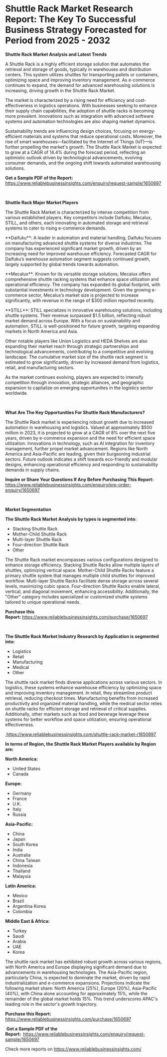 <p><h1>Shuttle Rack Market Research Report: The Key To Successful Business Strategy Forecasted for Period from 2025 - 2032</h1></p><p><strong>Shuttle Rack Market Analysis and Latest Trends</strong></p>
<p><p>A Shuttle Rack is a highly efficient storage solution that automates the retrieval and storage of goods, typically in warehouses and distribution centers. This system utilizes shuttles for transporting pallets or containers, optimizing space and improving inventory management. As e-commerce continues to expand, the demand for advanced warehousing solutions is increasing, driving growth in the Shuttle Rack Market.</p><p>The market is characterized by a rising need for efficiency and cost-effectiveness in logistics operations. With businesses seeking to enhance their supply chain capabilities, the adoption of shuttle racks is becoming more prevalent. Innovations such as integration with advanced software systems and automation technologies are also shaping market dynamics. </p><p>Sustainability trends are influencing design choices, focusing on energy-efficient materials and systems that reduce operational costs. Moreover, the rise of smart warehouses—facilitated by the Internet of Things (IoT)—is further propelling the market's growth. The Shuttle Rack Market is expected to grow at a CAGR of 14.4% during the forecast period, reflecting an optimistic outlook driven by technological advancements, evolving consumer demands, and the ongoing shift towards automated warehousing solutions.</p></p>
<p><strong>Get a Sample PDF of the Report:&nbsp;</strong> <a href="https://www.reliablebusinessinsights.com/enquiry/request-sample/1650697?utm_campaign=2439&utm_medium=2&utm_source=Github&utm_content=ia&utm_term=17022025&utm_id=shuttle-rack">https://www.reliablebusinessinsights.com/enquiry/request-sample/1650697</a></p>
<p>&nbsp;</p>
<p><strong>Shuttle Rack Major Market Players</strong></p>
<p><p>The Shuttle Rack Market is characterized by intense competition from various established players. Key competitors include Daifuku, Mecalux, STILL, and others, each innovating in automated storage and retrieval systems to cater to rising e-commerce demands.</p><p>**Daifuku**: A leader in automation and material handling, Daifuku focuses on manufacturing advanced shuttle systems for diverse industries. The company has experienced significant market growth, driven by an increasing need for improved warehouse efficiency. Forecasted CAGR for Daifuku’s warehouse automation segment suggests continued growth, largely supported by global trends towards automation.</p><p>**Mecalux**: Known for its versatile storage solutions, Mecalux offers comprehensive shuttle racking systems that enhance space utilization and operational efficiency. The company has expanded its global footprint, with substantial investments in technology development. Given the growing e-commerce sector, Mecalux’s market size is projected to increase significantly, with revenue in the range of $300 million reported recently.</p><p>**STILL**: STILL specializes in innovative warehousing solutions, including shuttle systems. Their revenue surpassed $1.5 billion, reflecting robust market demand across Europe. With a focus on sustainability and automation, STILL is well-positioned for future growth, targeting expanding markets in North America and Asia.</p><p>Other notable players like Union Logistics and HEDA Shelves are also expanding their market reach through strategic partnerships and technological advancements, contributing to a competitive and evolving landscape. The cumulative market size of the shuttle rack segment is estimated to grow significantly, driven by increased demand from logistics, retail, and manufacturing sectors.</p><p>As the market continues evolving, players are expected to intensify competition through innovation, strategic alliances, and geographic expansion to capitalize on emerging opportunities in the logistics sector worldwide.</p></p>
<p>&nbsp;</p>
<p><strong>What Are The Key Opportunities For Shuttle Rack Manufacturers?</strong></p>
<p><p>The Shuttle Rack market is experiencing robust growth due to increased automation in warehousing and logistics. Valued at approximately $500 million in 2023, it is projected to grow at a CAGR of 8% over the next five years, driven by e-commerce expansion and the need for efficient space utilization. Innovations in technology, such as AI integration for inventory management, further propel market advancement. Regions like North America and Asia-Pacific are leading, given their burgeoning industrial sectors. Future outlook indicates a shift towards eco-friendly and modular designs, enhancing operational efficiency and responding to sustainability demands in supply chains.</p></p>
<p><strong>Inquire or Share Your Questions If Any Before Purchasing This Report:</strong> <a href="https://www.reliablebusinessinsights.com/enquiry/pre-order-enquiry/1650697?utm_campaign=2439&utm_medium=2&utm_source=Github&utm_content=ia&utm_term=17022025&utm_id=shuttle-rack">https://www.reliablebusinessinsights.com/enquiry/pre-order-enquiry/1650697</a></p>
<p>&nbsp;</p>
<p><strong>Market Segmentation</strong></p>
<p><strong>The Shuttle Rack Market Analysis by types is segmented into:</strong></p>
<p><ul><li>Stacking Shuttle Rack</li><li>Mother-Child Shuttle Rack</li><li>Multi-layer Shuttle Rack</li><li>Four-direction Shuttle Rack</li><li>Other</li></ul></p>
<p><p>The Shuttle Rack market encompasses various configurations designed to enhance storage efficiency. Stacking Shuttle Racks allow multiple layers of shuttles, optimizing vertical space. Mother-Child Shuttle Racks feature a primary shuttle system that manages multiple child shuttles for improved workflow. Multi-layer Shuttle Racks facilitate dense storage across several levels, maximizing cubic space. Four-direction Shuttle Racks enable lateral, vertical, and diagonal movement, enhancing accessibility. Additionally, the "Other" category includes specialized or customized shuttle systems tailored to unique operational needs.</p></p>
<p><strong>Purchase this Report:&nbsp;</strong><a href="https://www.reliablebusinessinsights.com/purchase/1650697?utm_campaign=2439&utm_medium=2&utm_source=Github&utm_content=ia&utm_term=17022025&utm_id=shuttle-rack">https://www.reliablebusinessinsights.com/purchase/1650697</a></p>
<p>&nbsp;</p>
<p><strong>The Shuttle Rack Market Industry Research by Application is segmented into:</strong></p>
<p><ul><li>Logistics</li><li>Retail</li><li>Manufacturing</li><li>Medical</li><li>Other</li></ul></p>
<p><p>The shuttle rack market finds diverse applications across various sectors. In logistics, these systems enhance warehouse efficiency by optimizing space and improving inventory management. In retail, they streamline product retrieval, reducing checkout times. Manufacturing benefits from increased productivity and organized material handling, while the medical sector relies on shuttle racks for efficient storage and retrieval of critical supplies. Additionally, other markets such as food and beverage leverage these systems for better workflow and space utilization, ensuring operational effectiveness.</p></p>
<p><a href="https://www.reliablebusinessinsights.com/shuttle-rack-market-r1650697?utm_campaign=2439&utm_medium=2&utm_source=Github&utm_content=ia&utm_term=17022025&utm_id=shuttle-rack">&nbsp;https://www.reliablebusinessinsights.com/shuttle-rack-market-r1650697</a></p>
<p><strong>In terms of Region, the Shuttle Rack Market Players available by Region are:</strong></p>
<p>
    <p> <strong> North America: </strong>
        <ul>
            <li>United States</li>
            <li>Canada</li>
        </ul>
        </p> 
    <p> <strong> Europe: </strong>
        <ul>
            <li>Germany</li>
            <li>France</li>
            <li>U.K.</li>
            <li>Italy</li>
            <li>Russia</li>
        </ul>
        </p> 
    <p> <strong> Asia-Pacific: </strong>
        <ul>
            <li>China</li>
            <li>Japan</li>
            <li>South Korea</li>
            <li>India</li>
            <li>Australia</li>
            <li>China Taiwan</li>
            <li>Indonesia</li>
            <li>Thailand</li>
            <li>Malaysia</li>
        </ul>
        </p> 
    <p> <strong> Latin America: </strong>
        <ul>
            <li>Mexico</li>
            <li>Brazil</li>
            <li>Argentina Korea</li>
            <li>Colombia</li>
        </ul>
        </p> 
    <p> <strong> Middle East & Africa: </strong>
        <ul>
            <li>Turkey</li>
            <li>Saudi</li>
            <li>Arabia</li>
            <li>UAE</li>
            <li>Korea</li>
        </ul>
    </p>
    </p>
<p><p>The shuttle rack market has exhibited robust growth across various regions, with North America and Europe displaying significant demand due to advancements in warehousing technologies. The Asia-Pacific region, particularly China, is expected to dominate the market, driven by rapid industrialization and e-commerce expansions. Projections indicate the following market share: North America (25%), Europe (20%), Asia-Pacific (40%), with China alone accounting for approximately 15%, while the remainder of the global market holds 15%. This trend underscores APAC's leading role in the sector's growth trajectory.</p></p>
<p><strong>Purchase this Report: </strong><a href="https://www.reliablebusinessinsights.com/purchase/1650697?utm_campaign=2439&utm_medium=2&utm_source=Github&utm_content=ia&utm_term=17022025&utm_id=shuttle-rack">https://www.reliablebusinessinsights.com/purchase/1650697</a></p>
<p>&nbsp;<strong>Get a Sample PDF of the Report:&nbsp;&nbsp;</strong><a href="https://www.reliablebusinessinsights.com/enquiry/request-sample/1650697?utm_campaign=2439&utm_medium=2&utm_source=Github&utm_content=ia&utm_term=17022025&utm_id=shuttle-rack">https://www.reliablebusinessinsights.com/enquiry/request-sample/1650697</a></p>
<p><strong></strong></p>
<p>Check more reports on <a href="https://www.reliablebusinessinsights.com/?utm_campaign=2439&utm_medium=2&utm_source=Github&utm_content=ia&utm_term=17022025&utm_id=shuttle-rack">https://www.reliablebusinessinsights.com/</a></p>